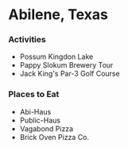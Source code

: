 # Abilene, Texas

### Activities
* Possum Kingdon Lake
* Pappy Slokum Brewery Tour
* Jack King's Par-3 Golf Course

### Places to Eat
* Abi-Haus
* Public-Haus
* Vagabond Pizza
* Brick Oven Pizza Co.
